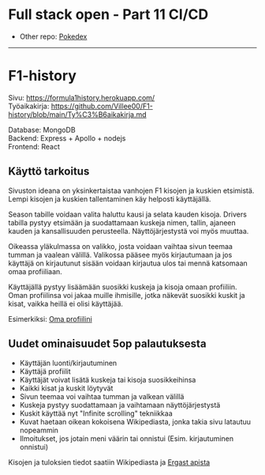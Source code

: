 # Full stack open - Part 11 CI/CD
- Other repo: [Pokedex](https://github.com/Villee00/full-stack-open-pokedex)

-------------------------

# F1-history

Sivu: https://formula1history.herokuapp.com/ <br/>
Työaikakirja: https://github.com/Villee00/F1-history/blob/main/Ty%C3%B6aikakirja.md 

Database: MongoDB <br/>
Backend: Express + Apollo + nodejs <br/>
Frontend: React <br/>

## Käyttö tarkoitus
Sivuston ideana on yksinkertaistaa vanhojen F1 kisojen ja kuskien etsimistä. Lempi kisojen ja kuskien tallentaminen käy helposti käyttäjällä.

Season tabille voidaan valita haluttu kausi ja selata kauden kisoja. 
Drivers tabilla pystyy etsimään ja suodattamaan kuskeja nimen, tallin, ajaneen kauden ja kansallisuuden perusteella. Näyttöjärjestystä voi myös muuttaa.

Oikeassa yläkulmassa on valikko, josta voidaan vaihtaa sivun teemaa tumman ja vaalean välillä. Valikossa pääsee myös kirjautumaan ja jos käyttäjä on kirjautunut sisään voidaan kirjautua ulos tai mennä katsomaan omaa profiiliaan. 

Käyttäjällä pystyy lisäämään suosikki kuskeja ja kisoja omaan profiiliin. Oman profiilinsa voi jakaa muille ihmisille, jotka näkevät suosikki kuskit ja kisat, vaikka heillä ei olisi käyttäjää.

Esimerkiksi: [Oma profiilini](https://formula1history.herokuapp.com/ville "Oma profiilini")

## Uudet ominaisuudet 5op palautuksesta
- Käyttäjän luonti/kirjautuminen
- Käyttäjä profiilit
- Käyttäjät voivat lisätä kuskeja tai kisoja suosikkeihinsa
- Kaikki kisat ja kuskit löytyvät
- Sivun teemaa voi vaihtaa tumman ja valkean välillä
- Kuskeja pystyy suodattamaan ja vaihtamaan näyttöjärjestystä
- Kuskit käyttää nyt "Infinite scrolling" tekniikkaa
- Kuvat haetaan oikean kokoisena Wikipediasta, jonka takia sivu latautuu nopeammin
- Ilmoitukset, jos jotain meni väärin tai onnistui (Esim. kirjautuminen onnistui)


Kisojen ja tuloksien tiedot saatiin Wikipediasta ja [Ergast apista](https://ergast.com/mrd/ "Ergast apista")

